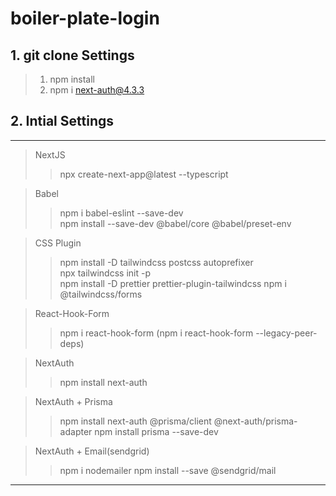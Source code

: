 # boiler-plate-login

## 1. git clone Settings

> 1. npm install
> 2. npm i next-auth@4.3.3

## 2. Intial Settings

---

> NextJS
>
> > npx create-next-app@latest --typescript

> Babel
>
> > npm i babel-eslint --save-dev
> > <br>
> > npm install --save-dev @babel/core @babel/preset-env

> CSS Plugin
>
> > npm install -D tailwindcss postcss autoprefixer
> > <br>
> > npx tailwindcss init -p
> > <br>
> > npm install -D prettier prettier-plugin-tailwindcss
> > npm i @tailwindcss/forms

> React-Hook-Form
>
> > npm i react-hook-form
> > (npm i react-hook-form --legacy-peer-deps)

> NextAuth
>
> > npm install next-auth

> NextAuth + Prisma
>
> > npm install next-auth @prisma/client @next-auth/prisma-adapter
> > npm install prisma --save-dev

> NextAuth + Email(sendgrid)
>
> > npm i nodemailer
> > npm install --save @sendgrid/mail

---
